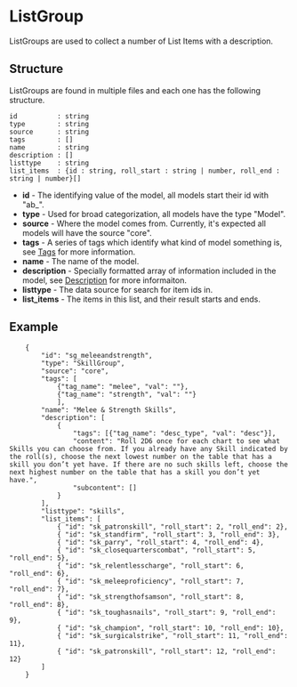 # ListGroup

ListGroups are used to collect a number of List Items with a description.

## Structure

ListGroups are found in multiple files and each one has the following structure.

```
id          : string
type        : string
source      : string
tags        : []
name        : string
description : []
listtype    : string
list_items  : {id : string, roll_start : string | number, roll_end : string | number}[]
```

- **id** - The identifying value of the model, all models start their id with "ab_".
- **type** - Used for broad categorization, all models have the type "Model".
- **source** - Where the model comes from. Currently, it's expected all models will have the source "core".
- **tags** - A series of tags which identify what kind of model something is, see [Tags](../Tags.md) for more information.
- **name** - The name of the model.
- **description** - Specially formatted array of information included in the model, see [Description](../Description.md) for more informaiton.
- **listtype** - The data source for search for item ids in.
- **list_items** - The items in this list, and their result starts and ends.

## Example

```
    {
        "id": "sg_meleeandstrength",
        "type": "SkillGroup",
        "source": "core",
        "tags": [
            {"tag_name": "melee", "val": ""},
            {"tag_name": "strength", "val": ""}
            ],
        "name": "Melee & Strength Skills",
        "description": [
            {
                "tags": [{"tag_name": "desc_type", "val": "desc"}],
                "content": "Roll 2D6 once for each chart to see what Skills you can choose from. If you already have any Skill indicated by the roll(s), choose the next lowest number on the table that has a skill you don’t yet have. If there are no such skills left, choose the next highest number on the table that has a skill you don’t yet have.",
                "subcontent": []
            }
        ],
        "listtype": "skills",
        "list_items": [
            { "id": "sk_patronskill", "roll_start": 2, "roll_end": 2},
            { "id": "sk_standfirm", "roll_start": 3, "roll_end": 3},
            { "id": "sk_parry", "roll_start": 4, "roll_end": 4},
            { "id": "sk_closequarterscombat", "roll_start": 5, "roll_end": 5},
            { "id": "sk_relentlesscharge", "roll_start": 6, "roll_end": 6},
            { "id": "sk_meleeproficiency", "roll_start": 7, "roll_end": 7},
            { "id": "sk_strengthofsamson", "roll_start": 8, "roll_end": 8},
            { "id": "sk_toughasnails", "roll_start": 9, "roll_end": 9},
            { "id": "sk_champion", "roll_start": 10, "roll_end": 10},
            { "id": "sk_surgicalstrike", "roll_start": 11, "roll_end": 11},
            { "id": "sk_patronskill", "roll_start": 12, "roll_end": 12}
        ]
    }
```